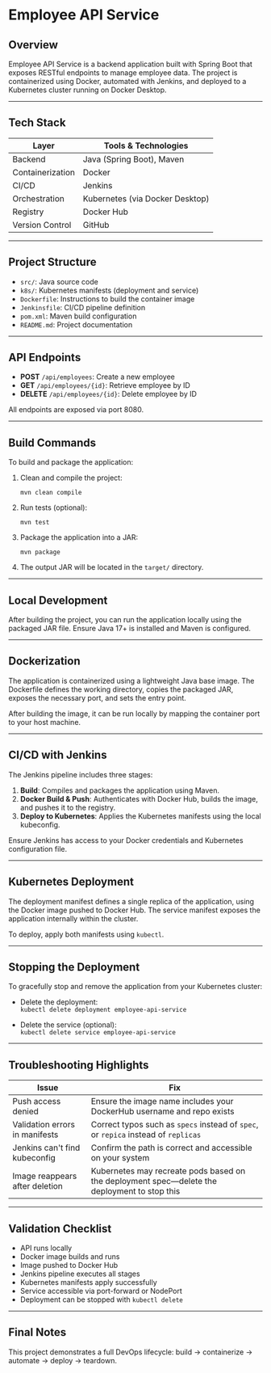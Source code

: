 
# Employee API Service

## Overview

Employee API Service is a backend application built with Spring Boot that exposes RESTful endpoints to manage employee data. The project is containerized using Docker, automated with Jenkins, and deployed to a Kubernetes cluster running on Docker Desktop.

---

## Tech Stack

| Layer              | Tools & Technologies                          |
|-------------------|-----------------------------------------------|
| Backend            | Java (Spring Boot), Maven                     |
| Containerization   | Docker                                        |
| CI/CD              | Jenkins                                       |
| Orchestration      | Kubernetes (via Docker Desktop)               |
| Registry           | Docker Hub                                    |
| Version Control    | GitHub                                        |

---

## Project Structure

- `src/`: Java source code  
- `k8s/`: Kubernetes manifests (deployment and service)  
- `Dockerfile`: Instructions to build the container image  
- `Jenkinsfile`: CI/CD pipeline definition  
- `pom.xml`: Maven build configuration  
- `README.md`: Project documentation  

---

## API Endpoints

- **POST** `/api/employees`: Create a new employee  
- **GET** `/api/employees/{id}`: Retrieve employee by ID  
- **DELETE** `/api/employees/{id}`: Delete employee by ID  

All endpoints are exposed via port 8080.

---

## Build Commands

To build and package the application:

1. Clean and compile the project:
   ```
   mvn clean compile
   ```

2. Run tests (optional):
   ```
   mvn test
   ```

3. Package the application into a JAR:
   ```
   mvn package
   ```

4. The output JAR will be located in the `target/` directory.

---

## Local Development

After building the project, you can run the application locally using the packaged JAR file. Ensure Java 17+ is installed and Maven is configured.

---

## Dockerization

The application is containerized using a lightweight Java base image. The Dockerfile defines the working directory, copies the packaged JAR, exposes the necessary port, and sets the entry point.

After building the image, it can be run locally by mapping the container port to your host machine.

---

## CI/CD with Jenkins

The Jenkins pipeline includes three stages:

1. **Build**: Compiles and packages the application using Maven.  
2. **Docker Build & Push**: Authenticates with Docker Hub, builds the image, and pushes it to the registry.  
3. **Deploy to Kubernetes**: Applies the Kubernetes manifests using the local kubeconfig.

Ensure Jenkins has access to your Docker credentials and Kubernetes configuration file.

---

## Kubernetes Deployment

The deployment manifest defines a single replica of the application, using the Docker image pushed to Docker Hub. The service manifest exposes the application internally within the cluster.

To deploy, apply both manifests using `kubectl`.

---

## Stopping the Deployment

To gracefully stop and remove the application from your Kubernetes cluster:

- Delete the deployment:  
  `kubectl delete deployment employee-api-service`

- Delete the service (optional):  
  `kubectl delete service employee-api-service`

---

## Troubleshooting Highlights

| Issue                        | Fix                                                                 |
|-----------------------------|----------------------------------------------------------------------|
| Push access denied           | Ensure the image name includes your DockerHub username and repo exists |
| Validation errors in manifests | Correct typos such as `specs` instead of `spec`, or `repica` instead of `replicas` |
| Jenkins can't find kubeconfig | Confirm the path is correct and accessible on your system           |
| Image reappears after deletion | Kubernetes may recreate pods based on the deployment spec—delete the deployment to stop this |

---

## Validation Checklist

- API runs locally  
- Docker image builds and runs  
- Image pushed to Docker Hub  
- Jenkins pipeline executes all stages  
- Kubernetes manifests apply successfully  
- Service accessible via port-forward or NodePort  
- Deployment can be stopped with `kubectl delete`
  

---

## Final Notes

This project demonstrates a full DevOps lifecycle: build → containerize → automate → deploy → teardown.  
